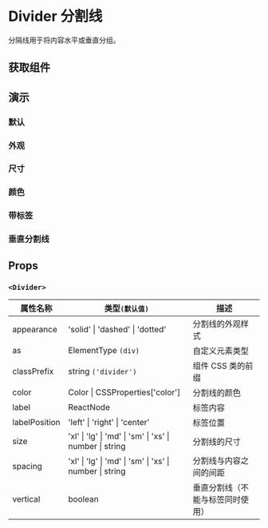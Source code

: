 # Divider 分割线

分隔线用于将内容水平或垂直分组。

## 获取组件

<!--{include:<import-guide>}-->

## 演示

### 默认

<!--{include:`basic.md`}-->

### 外观

<!--{include:`appearance.md`}-->

### 尺寸

<!--{include:`size.md`}-->

### 颜色

<!--{include:`color.md`}-->

### 带标签

<!--{include:`with-label.md`}-->

### 垂直分割线

<!--{include:`vertical.md`}-->

## Props

### `<Divider>`

| 属性名称      | 类型`(默认值)`                                           | 描述                             |
| ------------- | -------------------------------------------------------- | -------------------------------- |
| appearance    | 'solid' \| 'dashed' \| 'dotted'                          | 分割线的外观样式                 |
| as            | ElementType `(div)`                                      | 自定义元素类型                   |
| classPrefix   | string `('divider')`                                     | 组件 CSS 类的前缀                |
| color         | Color \| CSSProperties['color']                          | 分割线的颜色                     |
| label         | ReactNode                                                | 标签内容                         |
| labelPosition | 'left' \| 'right' \| 'center'                            | 标签位置                         |
| size          | 'xl' \| 'lg' \| 'md' \| 'sm' \| 'xs' \| number \| string | 分割线的尺寸                     |
| spacing       | 'xl' \| 'lg' \| 'md' \| 'sm' \| 'xs' \| number \| string | 分割线与内容之间的间距           |
| vertical      | boolean                                                  | 垂直分割线（不能与标签同时使用） |

<!--{include:(_common/types/color.md)}-->
